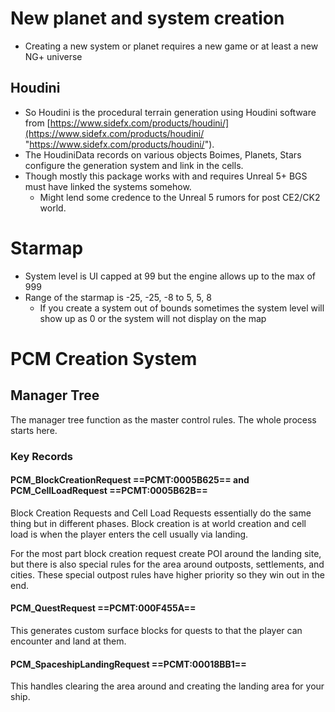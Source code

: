 # New planet and system creation
- Creating a new system or planet requires a new game or at least a new NG+ universe

## Houdini
- So Houdini is the procedural terrain generation using Houdini software from [https://www.sidefx.com/products/houdini/](https://www.sidefx.com/products/houdini/ "https://www.sidefx.com/products/houdini/"). 
- The HoudiniData records on various objects Boimes, Planets, Stars configure the generation system and link in the cells. 
- Though mostly this package works with and requires Unreal 5+ BGS must have linked the systems somehow. 
    - Might lend some credence to the Unreal 5 rumors for post CE2/CK2 world.

# Starmap
- System level is UI capped at 99 but the engine allows up to the max of 999 
- Range of the starmap is -25, -25, -8 to 5, 5, 8 
    - If you create a system out of bounds sometimes the system level will show up as 0  or the system will not display on the map

# PCM Creation System

## Manager Tree
The manager tree function as the master control rules. The whole process starts here. 

### Key Records
#### PCM_BlockCreationRequest ==PCMT:0005B625== and PCM_CellLoadRequest ==PCMT:0005B62B==
Block Creation Requests and Cell Load Requests essentially do the same thing but in different phases. Block creation is at world creation and cell load is when the player enters the cell usually via landing. 

For the most part block creation request create POI around the landing site, but there is also special rules for the area around outposts, settlements, and cities. These special outpost rules have higher priority so they win out in the end. 

#### PCM_QuestRequest ==PCMT:000F455A==
This generates custom surface blocks for quests to that the player can encounter and land at them. 

#### PCM_SpaceshipLandingRequest ==PCMT:00018BB1==
This handles clearing the area around and creating the landing area for your ship. 
